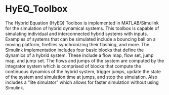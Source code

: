 # HyEQ_Toolbox
The Hybrid Equation (HyEQ) Toolbox is implemented in MATLAB/Simulink for the simulation of hybrid dynamical systems. This toolbox is capable of simulating individual and interconnected hybrid systems with inputs. Examples of systems that can be simulated include a bouncing ball on a moving platform, fireflies synchronizing their flashing, and more. The Simulink implementation includes four basic blocks that define the dynamics of a hybrid system. These include a flow map, flow set, jump map, and jump set. The flows and jumps of the system are computed by the integrator system which is comprised of blocks that compute the continuous dynamics of the hybrid system, trigger jumps, update the state of the system and simulation time at jumps, and stop the simulation. Also includes a “lite simulator” which allows for faster simulation without using Simulink.
